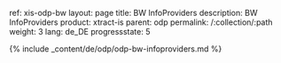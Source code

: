 
ref: xis-odp-bw
layout: page
title: BW InfoProviders
description: BW InfoProviders
product: xtract-is
parent: odp
permalink: /:collection/:path
weight: 3
lang: de_DE
progressstate: 5

{% include _content/de/odp/odp-bw-infoproviders.md %} 